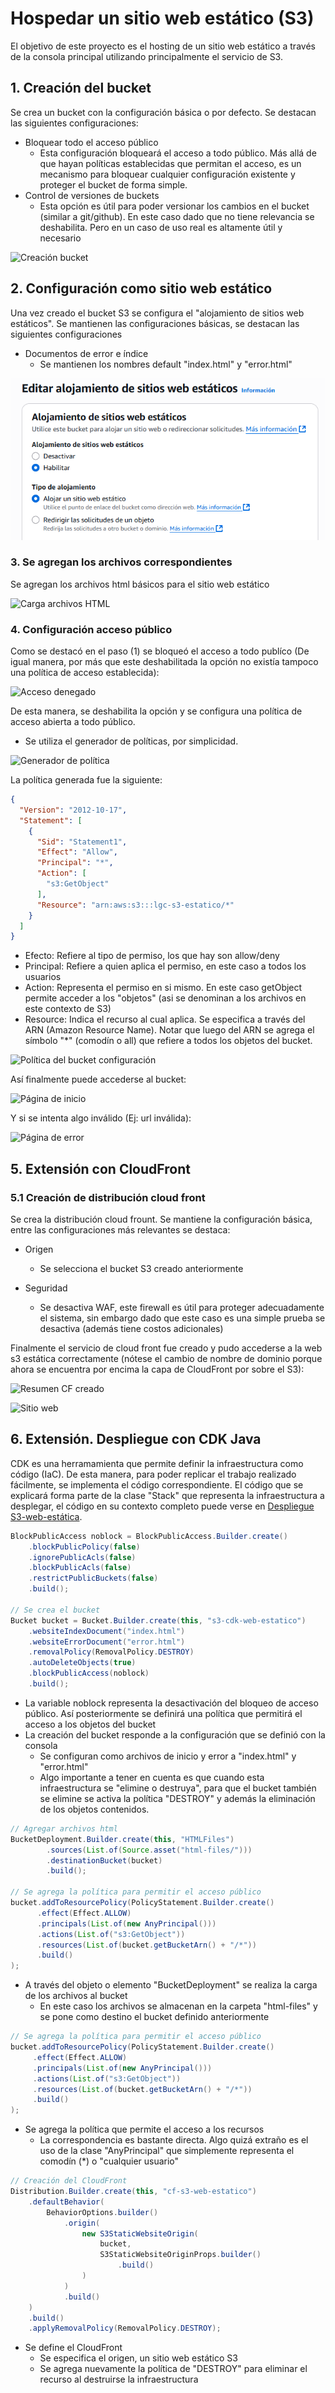 # Hospedar un sitio web estático (S3)
El objetivo de este proyecto es el hosting de un sitio web estático a través de la consola principal utilizando principalmente el servicio de S3.

## 1. Creación del bucket
Se crea un bucket con la configuración básica o por defecto. Se destacan las siguientes configuraciones:
- Bloquear todo el acceso público
  - Esta configuración bloqueará el acceso a todo público. Más allá de que hayan políticas establecidas que permitan el acceso, es un mecanismo para bloquear cualquier configuración existente y proteger el bucket de forma simple.
- Control de versiones de buckets
  - Esta opción es útil para poder versionar los cambios en el bucket (similar a git/github). En este caso dado que no tiene relevancia se deshabilita. Pero en un caso de uso real es altamente útil y necesario

![Creación bucket](images/S3-web/bucket-creacion.png)

## 2. Configuración como sitio web estático
Una vez creado el bucket S3 se configura el "alojamiento de sitios web estáticos". Se mantienen las configuraciones básicas, se destacan las siguientes configuraciones
- Documentos de error e índice
  - Se mantienen los nombres default "index.html" y "error.html"

![Configuración alojamiento web estático](images/S3-web/alojamiento-estático.png)

### 3. Se agregan los archivos correspondientes
Se agregan los archivos html básicos para el sitio web estático

![Carga archivos HTML](images/S3-web/carga-html.png)

### 4. Configuración acceso público
Como se destacó en el paso (1) se bloqueó el acceso a todo publíco (De igual manera, por más que este deshabilitada la opción no existía tampoco una política de acceso establecida):

![Acceso denegado](images/S3-web/acceso-denegado.png)

De esta manera, se deshabilita la opción y se configura una política de acceso abierta a todo público.
- Se utiliza el generador de políticas, por simplicidad.

![Generador de política](images/S3-web/generador-politica.png)

La política generada fue la siguiente:

```json
{
  "Version": "2012-10-17",
  "Statement": [
    {
      "Sid": "Statement1",
      "Effect": "Allow",
      "Principal": "*",
      "Action": [
        "s3:GetObject"
      ],
      "Resource": "arn:aws:s3:::lgc-s3-estatico/*"
    }
  ]
}
```
- Efecto: Refiere al tipo de permiso, los que hay son allow/deny
- Principal: Refiere a quien aplica el permiso, en este caso a todos los usuarios
- Action: Representa el permiso en si mismo. En este caso getObject permite acceder a los "objetos" (asi se denominan a los archivos en este contexto de S3)
- Resource: Indica el recurso al cual aplica. Se especifica a través del ARN (Amazon Resource Name). Notar que luego del ARN se agrega el símbolo "*" (comodín o all) que refiere a todos los objetos del bucket.

![Política del bucket configuración](images/S3-web/politica-bucket.png)

Así finalmente puede accederse al bucket:

![Página de inicio](images/S3-web/welcome-index.png)

Y si se intenta algo inválido (Ej: url inválida):

![Página de error](images/S3-web/error-html.png)

## 5. Extensión con CloudFront

### 5.1 Creación de distribución cloud front
Se crea la distribución cloud frount. Se mantiene la configuración básica, entre las configuraciones más relevantes se destaca:
- Origen
  - Se selecciona el bucket S3 creado anteriormente

- Seguridad
  - Se desactiva WAF, este firewall es útil para proteger adecuadamente el sistema, sin embargo dado que este caso es una simple prueba se desactiva (además tiene costos adicionales)

Finalmente el servicio de cloud front fue creado y pudo accederse a la web s3 estática correctamente (nótese el cambio de nombre de dominio porque ahora se encuentra por encima la capa de CloudFront por sobre el S3):

![Resumen CF creado](images/S3-web/cf-s3-estatico.png)

![Sitio web](images/S3-web/cf-s3-sitio-web.png)

## 6. Extensión. Despliegue con CDK Java
CDK es una herramamienta que permite definir la infraestructura como código (IaC). De esta manera, para poder replicar el trabajo realizado fácilmente, se implementa el código correspondiente. El código que se explicará forma parte de la clase "Stack" que representa la infraestructura a desplegar, el código en su contexto completo puede verse en [Despliegue S3-web-estática](CDK-CloudFormation-Deploys/s3-web-estatico-despliegue).

~~~Java
BlockPublicAccess noblock = BlockPublicAccess.Builder.create()
    .blockPublicPolicy(false)
    .ignorePublicAcls(false)
    .blockPublicAcls(false)
    .restrictPublicBuckets(false)
    .build();

// Se crea el bucket
Bucket bucket = Bucket.Builder.create(this, "s3-cdk-web-estatico")
    .websiteIndexDocument("index.html")
    .websiteErrorDocument("error.html")
    .removalPolicy(RemovalPolicy.DESTROY)
    .autoDeleteObjects(true)
    .blockPublicAccess(noblock)
    .build();
~~~
- La variable noblock representa la desactivación del bloqueo de acceso público. Así posteriormente se definirá una política que permitirá el acceso a los objetos del bucket
- La creación del bucket responde a la configuración que se definió con la consola
  - Se configuran como archivos de inicio y error a "index.html" y "error.html"
  - Algo importante a tener en cuenta es que cuando esta infraestructura se "elimine o destruya", para que el bucket también se elimine se activa la política "DESTROY" y además la eliminación de los objetos contenidos.

~~~Java
// Agregar archivos html
BucketDeployment.Builder.create(this, "HTMLFiles")
        .sources(List.of(Source.asset("html-files/")))
        .destinationBucket(bucket)
        .build();

// Se agrega la política para permitir el acceso público
bucket.addToResourcePolicy(PolicyStatement.Builder.create()
      .effect(Effect.ALLOW)
      .principals(List.of(new AnyPrincipal()))
      .actions(List.of("s3:GetObject"))
      .resources(List.of(bucket.getBucketArn() + "/*"))
      .build()
);
~~~
- A través del objeto o elemento "BucketDeployment" se realiza la carga de los archivos al bucket
  - En este caso los archivos se almacenan en la carpeta "html-files" y se pone como destino el bucket definido anteriormente

 ~~~Java
// Se agrega la política para permitir el acceso público
bucket.addToResourcePolicy(PolicyStatement.Builder.create()
      .effect(Effect.ALLOW)
      .principals(List.of(new AnyPrincipal()))
      .actions(List.of("s3:GetObject"))
      .resources(List.of(bucket.getBucketArn() + "/*"))
      .build()
);
~~~
- Se agrega la política que permite el acceso a los recursos
  - La correspondencia es bastante directa. Algo quizá extraño es el uso de la clase "AnyPrincipal" que simplemente representa el comodín (*) o "cualquier usuario"
~~~Java
// Creación del CloudFront
Distribution.Builder.create(this, "cf-s3-web-estatico")
    .defaultBehavior(
        BehaviorOptions.builder()
            .origin(
                new S3StaticWebsiteOrigin(
                    bucket,
                    S3StaticWebsiteOriginProps.builder()
                        .build()
                )
            )
            .build()
    )
    .build()
    .applyRemovalPolicy(RemovalPolicy.DESTROY);
~~~
- Se define el CloudFront
  - Se especifica el origen, un sitio web estático S3
  - Se agrega nuevamente la política de "DESTROY" para eliminar el recurso al destruirse la infraestructura
